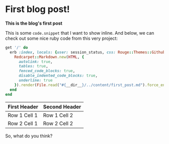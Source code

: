 # First blog post!

**This is the blog's first post**

This is some `code.snippet` that I want to show inline.
And below, we can check out some nice ruby code from this very project:

```ruby
get '/' do
  erb :index, locals: {user: session_status, css: Rouge::Themes::Github.render} do
    Redcarpet::Markdown.new(HTML, {
      autolink: true,
      tables: true,
      fenced_code_blocks: true,
      disable_indented_code_blocks: true,
      underline: true
    }).render(File.read("#{__dir__}/../content/first_post.md").force_encoding("utf-8"))
  end
end
```

First Header | Second Header
-------------|--------------
Row 1 Cell 1 | Row 1 Cell 2
Row 2 Cell 1 | Row 2 Cell 2

So, what do you think?
